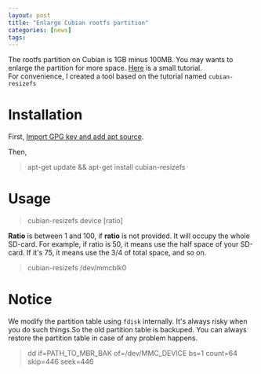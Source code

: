 ```yaml
---
layout: post
title: "Enlarge Cubian rootfs partition"
categories: [news]
tags:
---
```

The rootfs partition on Cubian is 1GB minus 100MB. You may wants to enlarge the partition 
for more space. [Here](http://askubuntu.com/questions/24027/how-to-resize-a-ext4-root-partition-at-runtime) 
is a small tutorial.  
For convenience, I created a tool based on the tutorial named `cubian-resizefs`

# Installation

First, [Import GPG key and add apt source](http://cubian.org/2013/08/09/cubian-update-is-available). 

Then,  
> apt-get update && apt-get install cubian-resizefs

# Usage

> cubian-resizefs device [ratio]

**Ratio** is between 1 and 100, if **ratio** is not provided. It will occupy the whole SD-card.
For example, if ratio is 50, it means use the half space of your SD-card. If it's 75, it means use the 3/4 of total space, and so on.  

> cubian-resizefs /dev/mmcblk0

# Notice

We modify the partition table using `fdisk` internally. It's always risky when you
do such things.So the old partition table is backuped. You can always restore the
partition table in case of any problem happens.

> dd if=PATH_TO_MBR_BAK of=/dev/MMC_DEVICE bs=1 count=64 skip=446 seek=446
